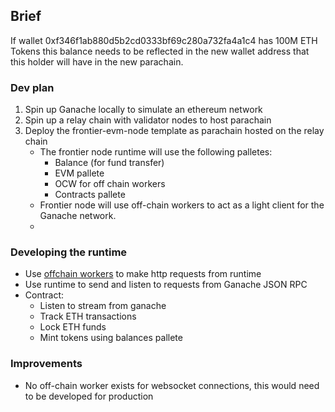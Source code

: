 

## Brief
If wallet 0xf346f1ab880d5b2cd0333bf69c280a732fa4a1c4 has 100M ETH Tokens this balance needs to be reflected in the new wallet address that this holder will have in the new parachain.

### Dev plan
1. Spin up Ganache locally to simulate an ethereum network
2. Spin up a relay chain with validator nodes to host parachain
3. Deploy the frontier-evm-node template as parachain hosted on the relay chain
    * The frontier node runtime will use the following palletes:
        * Balance (for fund transfer)
        * EVM pallete
        * OCW for off chain workers
        * Contracts pallete
    * Frontier node will use off-chain workers to act as a light client for the Ganache network.
    * 

### Developing the runtime
- Use [offchain workers](https://substrate.recipes/off-chain-workers/http-json.html) to make http requests from runtime
- Use runtime to send and listen to requests from Ganache JSON RPC
- Contract:
    * Listen to stream from ganache
    * Track ETH transactions
    * Lock ETH funds
    * Mint tokens using balances pallete



### Improvements
- No off-chain worker exists for websocket connections, this would need to be developed for production